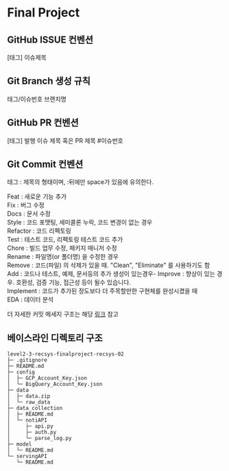 # Final Project

## GitHub ISSUE 컨벤션
[태그] 이슈제목

## Git Branch 생성 규칙
태그/이슈번호 브랜치명

## GitHub PR 컨벤션
[태그] 발행 이슈 제목 혹은 PR 제목 #이슈번호


## Git Commit 컨벤션
태그 : 제목의 형태이며, :뒤에만 space가 있음에 유의한다.

Feat : 새로운 기능 추가<br>
Fix : 버그 수정<br>
Docs : 문서 수정<br>
Style : 코드 포맷팅, 세미콜론 누락, 코드 변경이 없는 경우<br>
Refactor : 코드 리펙토링<br>
Test : 테스트 코드, 리펙토링 테스트 코드 추가<br>
Chore : 빌드 업무 수정, 패키지 매니저 수정<br>
Rename : 파일명(or 폴더명) 을 수정한 경우<br>
Remove : 코드(파일) 의 삭제가 있을 때. "Clean", "Eliminate" 를 사용하기도 함<br>
Add : 코드나 테스트, 예제, 문서등의 추가 생성이 있는경우- Improve : 향상이 있는 경우. 호환성, 검증 기능, 접근성 등이 될수 있습니다.<br>
Implement : 코드가 추가된 정도보다 더 주목할만한 구현체를 완성시켰을 때<br>
EDA : 데이터 분석

더 자세한 커밋 메세지 구조는 해당 [링크](https://velog.io/@msung99/Git-Commit-Message-Convension) 참고

## 베이스라인 디렉토리 구조
```
level2-3-recsys-finalproject-recsys-02
├─ .gitignore
├─ README.md
├─ config
│  ├─ GCP_Account_Key.json
│  └─ BigQuery_Account_Key.json
├─ data
│  ├─ data.zip
│  └─ raw_data
├─ data_collection
│  ├─ README.md
│  └─ notiAPI
│     ├─ api.py
│     ├─ auth.py
│     └─ parse_log.py
├─ model
│  └─ README.md
└─ servingAPI
   └─ README.md

```
